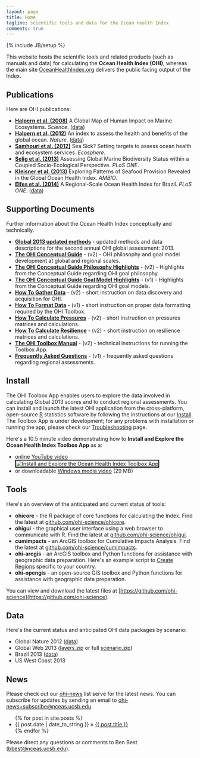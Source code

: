 ```yaml
---
layout: page
title: Home
tagline: scientific tools and data for the Ocean Health Index
comments: true
---
```

{% include JB/setup %}

This website hosts the scientific tools and related products (such as manuals and data) for calculating the **Ocean Health Index (OHI)**, whereas the main site [OceanHealthIndex.org](http://oceanhealthindex.org) delivers the public facing output of the Index.


## Publications
Here are OHI publications:
* **[Halpern et al. (2008)](http://www.sciencemag.org/content/319/5865/948.abstract)** A Global Map of Human Impact on Marine Ecosystems. *Science*. ([data](http://www.nceas.ucsb.edu/globalmarine))
* **[Halpern et al. (2012)](http://www.nature.com/nature/journal/v488/n7413/full/nature11397.html)** An index to assess the health and benefits of the global ocean. *Nature*. ([data](ftp://ohi.nceas.ucsb.edu/pub/data/2012/layers.html))
* **[Samhouri et al. (2012)](http://www.esajournals.org/doi/abs/10.1890/ES11-00366.1)** Sea Sick? Setting targets to assess ocean health and ecosystem services. *Ecosphere*.
* **[Selig et al. (2013)](http://www.plosone.org/article/info%3Adoi%2F10.1371%2Fjournal.pone.0060284)** Assessing Global Marine Biodiversity Status within a Coupled Socio-Ecological Perspective. *PLoS ONE*.
* **[Kleisner et al. (2013)](http://link.springer.com/article/10.1007/s13280-013-0447-x)** Exploring Patterns of Seafood Provision Revealed in the Global Ocean Health Index. *AMBIO*.
* **[Elfes et al. (2014)](http://www.plosone.org/article/info%3Adoi%2F10.1371%2Fjournal.pone.0092589)** A Regional-Scale Ocean Health Index for Brazil. *PLoS ONE*. ([data](http://ohi.nceas.ucsb.edu/data/br-2012/))


## Supporting Documents
Further information about the Ocean Health Index conceptually and technically.  
* **[Global 2013 updated methods](http://www.nceas.ucsb.edu/~jstewart/Halpern_etal_SuppInfo_Global2013.pdf)** - updated methods and data descriptions for the second annual OHI global assessment: 2013.
* **[The OHI Conceptual Guide](http://www.nceas.ucsb.edu/~jstewart/OHIGuide_v2.pdf)** - (v2) - OHI philosophy and goal model development at global and regional scales.
* **[The OHI Conceptual Guide Philosophy Highlights](http://www.nceas.ucsb.edu/~jstewart/OHIGuide_PhilosophyHighlights_v2.pdf)** - (v2) - Highlights from the Conceptual Guide regarding OHI goal philosophy.
* **[The OHI Conceptual Guide Goal Model Highlights](http://www.nceas.ucsb.edu/~jstewart/OHIGuide_ModelHighlights_v1.pdf)** - (v1) - Highlights from the Conceptual Guide regarding OHI goal models.
* **[How To Gather Data](http://www.nceas.ucsb.edu/~jstewart/HowTo_GatherAppropriateData_v2.pdf)** - (v2) - short instruction on data discovery and acquisition for OHI.
* **[How To Format Data](http://www.nceas.ucsb.edu/~jstewart/HowTo_FormatDataForToolbox_v1.xlsx)** - (v1) - short instruction on proper data formatting required by the OHI Toolbox.
* **[How To Calculate Pressures](http://www.nceas.ucsb.edu/~jstewart/HowTo_CalculatePressures_v2.xlsx)** - (v2) - short instruction on pressures matrices and calculations.
* **[How To Calculate Resilience](http://www.nceas.ucsb.edu/~jstewart/HowTo_CalculateResilience_v2.xlsx)** - (v2) - short instruction on resilience matrices and calculations.
* **[The OHI Toolbox Manual](http://www.nceas.ucsb.edu/~jstewart/OHI_ToolboxManual_v2.pdf)** - (v2) - technical instructions for running the Toolbox App.
* **[Frequently Asked Questions](http://www.nceas.ucsb.edu/~jstewart/OHI_RegionalAssessments_FAQ_v1.pdf)** - (v1) - frequently asked questions regarding regional assessments.

## Install
The OHI Toolbox App enables users to explore the data involved in calculating Global 2013 scores and to conduct regional assessments. You can install and launch the latest OHI application from the cross-platform, open-source [R](http://www.r-project.org) statistics software by following the instructions at our [Install](/pages/install.html). The Toolbox App is under development; for any problems with installation or running the app, please check our [Troubleshooting](/pages/troubleshoot.html) page.

Here's a 10.5 minute video demonstrating how to **Install and Explore the Ocean Health Index Toolbox App** as a:
<ul><li>online <a href="http://www.youtube.com/watch?feature=player_embedded&amp;v=v8Dtke2y2uE" target="_blank">YouTube video<br><img src="http://img.youtube.com/vi/v8Dtke2y2uE/mqdefault.jpg" alt="Install and Explore the Ocean Health Index Toolbox App" border="2"/></a></li><li>or downloadable <a href="http://ohi.nceas.ucsb.edu/video/ohi_app_install_explore.wmv">Windows media video</a> (29 MB)</li></ul>


## Tools
Here's an overview of the anticipated and current status of tools:
* **ohicore** - the R package of core functions for calculating the Index. Find the latest at [github.com/ohi-science/ohicore](http://github.com/ohi-science/ohicore).
* **ohigui** - the graphical user interface using a web browser to communicate with R. Find the latest at [github.com/ohi-science/ohigui](http://github.com/ohi-science/ohigui).
* **cumimpacts** - an ArcGIS toolbox for Cumulative Impacts Analysis. Find the latest at [github.com/ohi-science/cumimpacts](https://github.com/OHI-Science/cumimpacts).
* **ohi-arcgis** - an ArcGIS toolbox and Python functions for assistance with geographic data preparation. Here's an example script to [Create Regions](/pages/create_regions.html) specific to your country.
* **ohi-opengis** - an open-source GIS toolbox and Python functions for assistance with geographic data preparation.

You can view and download the latest files at [https://github.com/ohi-science](https://github.com/ohi-science).

## Data
Here's the current status and anticipated OHI data packages by scenario:
* Global Nature 2012 ([data](ftp://ohi.nceas.ucsb.edu/pub/data/2012/layers.html))
* Global Web 2013 ([layers.zip](http://github.com/OHI-Science/ohicore/raw/master/inst/extdata/layers.Global2013.www2013.zip) or full [scenario.zip](http://github.com/OHI-Science/ohicore/raw/master/inst/extdata/scenario.Global2013.www2013.zip))
* Brazil 2013 ([data](http://ohi.nceas.ucsb.edu/data/br-2012/))
* US West Coast 2013


## News
Please check out our [ohi-news](http://groups.google.com/a/nceas.ucsb.edu/group/ohi-news) list serve for the latest news. You can subscribe for updates by sending an email to [ohi-news+subscribe@nceas.ucsb.edu](mailto:ohi-news+subscribe@nceas.ucsb.edu).

<ul class="posts">
  {% for post in site.posts %}
    <li><span>{{ post.date | date_to_string }}</span> &raquo; <a href="{{ BASE_PATH }}{{ post.url }}">{{ post.title }}</a></li>
  {% endfor %}
</ul>

Please direct any questions or comments to Ben Best ([bbest@nceas.ucsb.edu](mailto:bbest@nceas.ucsb.edu)).
